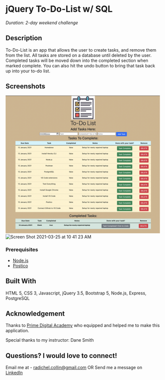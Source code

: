 # jQuery To-Do-List w/ SQL

_Duration: 2-day weekend challenge_

## Description

To-Do-List is an app that allows the user to create tasks, and remove them from the list. All tasks are stored on a database until deleted by the user. Completed tasks will be moved down into the completed section when marked complete.  You can also hit the undo button to bring that task back up into your to-do list.

## Screenshots
![Screenshot of To-Do-List](server/public/images/screenShot.png)
![Screen Shot 2021-03-25 at 10 41 23 AM](https://user-images.githubusercontent.com/73554031/112501912-a253bc80-8d57-11eb-89b7-96bb4e4b3c70.png)


### Prerequisites

- [Node.js](https://nodejs.org/en/)
- [Postico](https://eggerapps.at/postico/)


## Built With


HTML 5, CSS 3, Javascript, jQuery 3.5, Bootstrap 5, Node.js, Express, PostgreSQL


## Acknowledgement
Thanks to [Prime Digital Academy](http://www.primeacademy.io) who equipped and helped me to make this application.

Special thanks to my instructor: Dane Smith


## Questions? I would love to connect!
Email me at - [radichel.collin@gmail.com](mailto:radichel.collin@gmail.com)
OR
Send me a message on [LinkedIn](https://www.linkedin.com/in/collin-radichel/)
